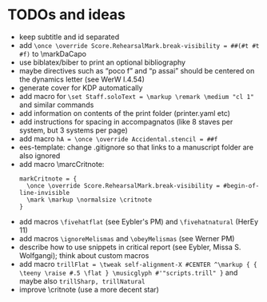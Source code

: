 # TODOs and ideas

- keep subtitle and id separated
- add `\once \override Score.RehearsalMark.break-visibility = ##(#t #t #f)` to \markDaCapo
- use biblatex/biber to print an optional bibliography
- maybe directives such as “poco f” and “p assai” should be centered on the dynamics letter (see WerW I.4.54)
- generate cover for KDP automatically
- add macro for `\set Staff.soloText = \markup \remark \medium "cl 1"` and similar commands
- add information on contents of the print folder (printer.yaml etc)
- add instructions for spacing in accompagnatos (like 8 staves per system, but 3 systems per page)
- add macro `hA = \once \override Accidental.stencil = ##f`
- ees-template: change .gitignore so that links to a manuscript folder are also ignored 
- add macro \marcCritnote:
  ```
  markCritnote = {
    \once \override Score.RehearsalMark.break-visibility = #begin-of-line-invisible
    \mark \markup \normalsize \critnote
  }
  ```
- add macros `\fivehatflat` (see Eybler's PM) and `\fivehatnatural` (HerEy 11)
- add macros `\ignoreMelismas` and `\obeyMelismas` (see Werner PM)
- describe how to use snippets in critical report (see Eybler, Missa S. Wolfgangi); think about custom macros
- add macro `trillFlat = \tweak self-alignment-X #CENTER ^\markup { { \teeny \raise #.5 \flat } \musicglyph #'"scripts.trill" }` and maybe also `trillSharp, trillNatural`
- improve \critnote (use a more decent star)
